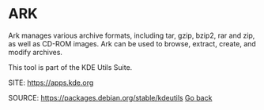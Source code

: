 # ARK

 Ark manages various archive formats, including tar, gzip,
 bzip2, rar and zip, as well as CD-ROM images. Ark can be 
 used to browse, extract, create, and modify archives. 

 This tool is part of the KDE Utils Suite.
 
 SITE: https://apps.kde.org

 SOURCE: https://packages.debian.org/stable/kdeutils
 [Go back](./)
